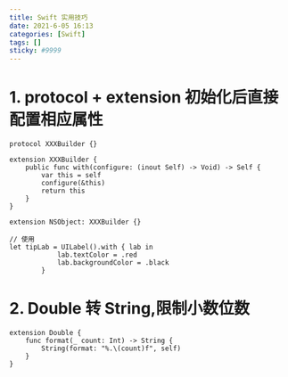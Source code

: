 ```yaml
---
title: Swift 实用技巧
date: 2021-6-05 16:13
categories: [Swift]
tags: []
sticky: #9999
---
```


# 1. protocol + extension 初始化后直接配置相应属性

```
protocol XXXBuilder {}

extension XXXBuilder {
    public func with(configure: (inout Self) -> Void) -> Self {
        var this = self
        configure(&this)
        return this
    }
}

extension NSObject: XXXBuilder {}

// 使用
let tipLab = UILabel().with { lab in
            lab.textColor = .red
            lab.backgroundColor = .black
        }
```

# 2. Double 转 String,限制小数位数

```
extension Double {
    func format(_ count: Int) -> String {
        String(format: "%.\(count)f", self)
    }
}
```
